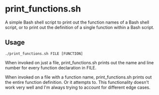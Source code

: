 # print\_functions.sh

A simple Bash shell script to print out the function names of a Bash shell script, or to print out the definition of a single function within a Bash script.

## Usage

`./print_functions.sh FILE [FUNCTION]`

When invoked on just a file, print\_functions.sh prints out the name and line number for every function declaration in FILE.

When invoked on a file with a function name, print\_functions.sh prints out the entire function definition. Or it attempts to. This functionality doesn't work very well and I'm always trying to account for different edge cases.
